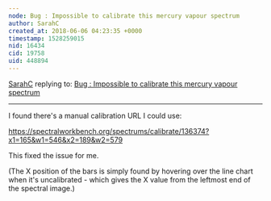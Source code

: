 ```yaml
---
node: Bug : Impossible to calibrate this mercury vapour spectrum
author: SarahC
created_at: 2018-06-06 04:23:35 +0000
timestamp: 1528259015
nid: 16434
cid: 19758
uid: 448894
---
```




[SarahC](../profile/SarahC) replying to: [Bug : Impossible to calibrate this mercury vapour spectrum](../notes/SarahC/06-06-2018/bug-impossible-to-calibrate-this-mercury-vapour-spectrum)

----
I found there's a manual calibration URL I could use:

https://spectralworkbench.org/spectrums/calibrate/136374?x1=165&w1=546&x2=189&w2=579

This fixed the issue for me.

(The X position of the bars is simply found by hovering over the line chart when it's uncalibrated - which gives the X value from the leftmost end of the spectral image.)